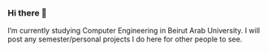 ### Hi there 👋

I’m currently studying Computer Engineering in Beirut Arab University.
I will post any semester/personal projects I do here for other people to see.


